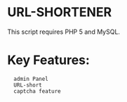 # URL-SHORTENER

  This script requires PHP 5 and MySQL.
  
 # Key Features:
      admin Panel
      URL-short
      captcha feature

